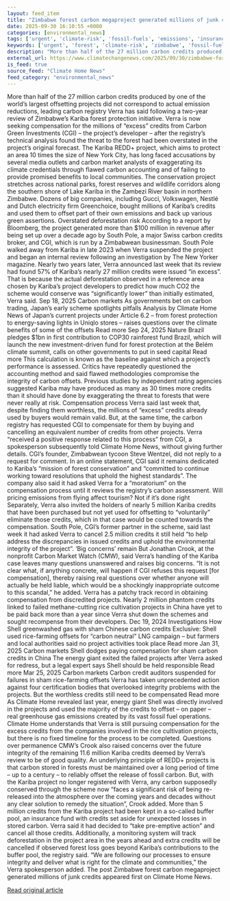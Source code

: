 ```yaml
---
layout: feed_item
title: "Zimbabwe forest carbon megaproject generated millions of junk credits"
date: 2025-09-30 16:10:55 +0000
categories: [environmental_news]
tags: ['urgent', 'climate-risk', 'fossil-fuels', 'emissions', 'insurance', 'year-2023']
keywords: ['urgent', 'forest', 'climate-risk', 'zimbabwe', 'fossil-fuels', 'emissions', 'insurance', 'carbon']
description: "More than half of the 27 million carbon credits produced by one of the world’s largest offsetting projects did not correspond to actual emission reductions, ..."
external_url: https://www.climatechangenews.com/2025/09/30/zimbabwe-forest-carbon-megaproject-generated-millions-of-junk-credits/
is_feed: true
source_feed: "Climate Home News"
feed_category: "environmental_news"
---
```


More than half of the 27 million carbon credits produced by one of the world’s largest offsetting projects did not correspond to actual emission reductions, leading carbon registry Verra has said following a two-year review of Zimbabwe&#8217;s Kariba forest protection initiative. Verra is now seeking compensation for the millions of “excess” credits from Carbon Green Investments (CGI) &#8211; the project&#8217;s developer &#8211; after the registry&#8217;s technical analysis found the threat to the forest had been overstated in the project’s original forecast. The Kariba REDD+ project, which aims to protect an area 10 times the size of New York City, has long faced accusations by several media outlets and carbon market analysts of exaggerating its climate credentials through flawed carbon accounting and of failing to provide promised benefits to local communities. The conservation project stretches across national parks, forest reserves and wildlife corridors along the southern shore of Lake Kariba in the Zambezi River basin in northern Zimbabwe. Dozens of big companies, including Gucci, Volkswagen, Nestlé and Dutch electricity firm Greenchoice, bought millions of Kariba’s credits and used them to offset part of their own emissions and back up various green assertions. Overstated deforestation risk According to a report by Bloomberg, the project generated more than $100 million in revenue after being set up over a decade ago by South Pole, a major Swiss carbon credits broker, and CGI, which is run by a Zimbabwean businessman. South Pole walked away from Kariba in late 2023 when Verra suspended the project and began an internal review following an investigation by The New Yorker magazine. Nearly two years later, Verra announced last week that its review had found 57% of Kariba’s nearly 27 million credits were issued “in excess”. That is because the actual deforestation observed in a reference area chosen by Kariba’s project developers to predict how much CO2 the scheme would conserve was “significantly lower” than initially estimated, Verra said. Sep 18, 2025 Carbon markets As governments bet on carbon trading, Japan&#8217;s early scheme spotlights pitfalls Analysis by Climate Home News of Japan’s current projects under Article 6.2 &#8211; from forest protection to energy-saving lights in Uniqlo stores &#8211; raises questions over the climate benefits of some of the offsets Read more Sep 24, 2025 Nature Brazil pledges $1bn in first contribution to COP30 rainforest fund Brazil, which will launch the new investment-driven fund for forest protection at the Belém climate summit, calls on other governments to put in seed capital Read more This calculation is known as the baseline against which a project’s performance is assessed. Critics have repeatedly questioned the accounting method and said flawed methodologies compromise the integrity of carbon offsets. Previous studies by independent rating agencies suggested Kariba may have produced as many as 30 times more credits than it should have done by exaggerating the threat to forests that were never really at risk. Compensation process Verra said last week that, despite finding them worthless, the millions of “excess” credits already used by buyers would remain valid. But, at the same time, the carbon registry has requested CGI to compensate for them by buying and cancelling an equivalent number of credits from other projects. Verra “received a positive response related to this process” from CGI, a spokesperson subsequently told Climate Home News, without giving further details. CGI&#8217;s founder, Zimbabwean tycoon Steve Wentzel, did not reply to a request for comment. In an online statement, CGI said it remains dedicated to Kariba’s “mission of forest conservation” and “committed to continue working toward resolutions that uphold the highest standards”. The company also said it had asked Verra for a “moratorium” on the compensation process until it reviews the registry’s carbon assessment. Will pricing emissions from flying affect tourism? Not if it’s done right Separately, Verra also invited the holders of nearly 5 million Kariba credits that have been purchased but not yet used for offsetting to “voluntarily” eliminate those credits, which in that case would be counted towards the compensation. South Pole, CGI’s former partner in the scheme, said last week it had asked Verra to cancel 2.5 million credits it still held “to help address the discrepancies in issued credits and uphold the environmental integrity of the project”. &#8216;Big concerns&#8217; remain But Jonathan Crook, at the nonprofit Carbon Market Watch (CMW), said Verra’s handling of the Kariba case leaves many questions unanswered and raises big concerns. “It is not clear what, if anything concrete, will happen if CGI refuses this request [for compensation], thereby raising real questions over whether anyone will actually be held liable, which would be a shockingly inappropriate outcome to this scandal,” he added. Verra has a patchy track record in obtaining compensation from discredited projects. Nearly 2 million phantom credits linked to failed methane-cutting rice cultivation projects in China have yet to be paid back more than a year since Verra shut down the schemes and sought recompense from their developers. Dec 19, 2024 Investigations How Shell greenwashed gas with sham Chinese carbon credits Exclusive: Shell used rice-farming offsets for &#8220;carbon neutral&#8221; LNG campaign &#8211; but farmers and local authorities said no project activities took place Read more Jan 31, 2025 Carbon markets Shell dodges paying compensation for sham carbon credits in China The energy giant exited the failed projects after Verra asked for redress, but a legal expert says Shell should be held responsible Read more Mar 25, 2025 Carbon markets Carbon credit auditors suspended for failures in sham rice-farming offsets Verra has taken unprecedented action against four certification bodies that overlooked integrity problems with the projects. But the worthless credits still need to be compensated Read more As Climate Home revealed last year, energy giant Shell was directly involved in the projects and used the majority of the credits to offset &#8211; on paper &#8211; real greenhouse gas emissions created by its vast fossil fuel operations. Climate Home understands that Verra is still pursuing compensation for the excess credits from the companies involved in the rice cultivation projects, but there is no fixed timeline for the process to be completed. Questions over permanence CMW’s Crook also raised concerns over the future integrity of the remaining 11.6 million Kariba credits deemed by Verra’s review to be of good quality. An underlying principle of REDD+ projects is that carbon stored in forests must be maintained over a long period of time &#8211; up to a century &#8211; to reliably offset the release of fossil carbon. But, with the Kariba project no longer registered with Verra, any carbon supposedly conserved through the scheme now “faces a significant risk of being re-released into the atmosphere over the coming years and decades without any clear solution to remedy the situation”, Crook added. More than 5 million credits from the Kariba project had been kept in a so-called buffer pool, an insurance fund with credits set aside for unexpected losses in stored carbon. Verra said it had decided to “take pre-emptive action” and cancel all those credits. Additionally, a monitoring system will track deforestation in the project area in the years ahead and extra credits will be cancelled if observed forest loss goes beyond Kariba’s contributions to the buffer pool, the registry said. “We are following our processes to ensure integrity and deliver what is right for the climate and communities,” the Verra spokesperson added. The post Zimbabwe forest carbon megaproject generated millions of junk credits appeared first on Climate Home News.

[Read original article](https://www.climatechangenews.com/2025/09/30/zimbabwe-forest-carbon-megaproject-generated-millions-of-junk-credits/)
